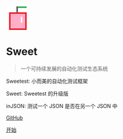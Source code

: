 ![logo](_media/sweeter.png)

# Sweet

> 一个可持续发展的自动化测试生态系统

Sweetest: 小而美的自动化测试框架

Sweet: Sweetest 的升级版

inJSON: 测试一个 JSON 是否在另一个 JSON 中

[GitHub](https://github.com/tonglei100/)

[开始](#喜文测试)
